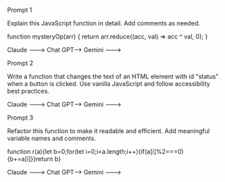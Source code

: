 Prompt 1

Explain this JavaScript function in detail. Add comments as needed.

function mysteryOp(arr) {
  return arr.reduce((acc, val) => acc ^ val, 0);
}

Claude --->
Chat GPT-->
Gemini --->


Prompt 2

Write a function that changes the text of an HTML element with id "status" when a button is clicked. Use vanilla JavaScript and follow accessibility best practices.

Claude --->
Chat GPT-->
Gemini --->


Prompt 3

Refactor this function to make it readable and efficient. Add meaningful variable names and comments.

function r(a){let b=0;for(let i=0;i<a.length;i++){if(a[i]%2===0){b+=a[i]}}return b}

Claude --->
Chat GPT-->
Gemini --->